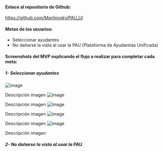 #### Enlace al repositorio de Github:

https://github.com/Martinosky/PAU_UI

#### Metas de los usuarios:

- Seleccionar ayudantes
- No dañarse la vista al usar la PAU (Plataforma de Ayudantias Unificada)

#### Screenshots del MVP explicando el flujo a realizar para completar cada meta:

##### 1- Seleccionar ayudantes
![image](https://github.com/user-attachments/assets/659e0c0e-d1aa-4ef8-bfc8-3ee91c203eab)

Descripción imagen
![image](https://github.com/user-attachments/assets/b0e4421a-87ae-480d-9f0b-4a2ef2347c7b)

Descripción imagen
![image](https://github.com/user-attachments/assets/01aa7e04-5299-4e51-bdd8-395d27193ed9)

Descripción imagen
![image](https://github.com/user-attachments/assets/14ec219d-0031-4b28-8f61-1932a51b9fae)

Descripción imagen
![image](https://github.com/user-attachments/assets/3171a91a-e33e-4984-a677-5f750903a283)

Descripción imagen

##### 2- No dañarse la vista al usar la PAU 

